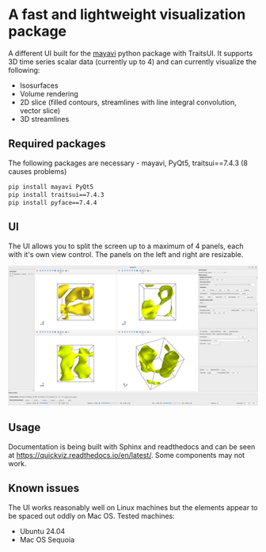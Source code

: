 # A fast and lightweight visualization package

A different UI built for the [mayavi](https://docs.enthought.com/mayavi/mayavi/) python package with TraitsUI. It supports 3D time series scalar data (currently up to 4) and can currently visualize the following:

- Isosurfaces
- Volume rendering
- 2D slice (filled contours, streamlines with line integral convolution, vector slice)
- 3D streamlines

## Required packages

The following packages are necessary - mayavi, PyQt5, traitsui==7.4.3 (8 causes problems)

```
pip install mayavi PyQt5
pip install traitsui==7.4.3
pip install pyface==7.4.4
```

## UI

The UI allows you to split the screen up to a maximum of 4 panels, each with it's own view control. The panels on the left and right are resizable.

![Screenshot](resources/Layout.png)

## Usage 

Documentation is being built with Sphinx and readthedocs and can be seen at https://quickviz.readthedocs.io/en/latest/. Some components may not work. 

## Known issues

The UI works reasonably well on Linux machines but the elements appear to be spaced out oddly on Mac OS.
Tested machines:

- Ubuntu 24.04
- Mac OS Sequoia
